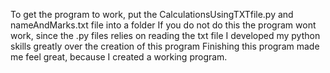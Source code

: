 To get the program to work, put the CalculationsUsingTXTfile.py and nameAndMarks.txt file into a folder
If you do not do this the program wont work, since the .py files relies on reading the txt file
I developed my python skills greatly over the creation of this program
Finishing this program made me feel great, because I created a working program.

